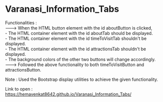 # Varanasi_Information_Tabs

Functionalities :   
---> When the HTML button element with the id aboutButton is clicked,    
      - The HTML container element with the id aboutTab should be displayed.   
      - The HTML container element with the id timeToVisitTab shouldn't be displayed.   
      - The HTML container element with the id attractionsTab shouldn't be displayed.   
      - The background colors of the other two buttons will change accordingly.   
---> Followed the above functionality to both timeToVisitButton and attractionsButton.   
      
Note : Used the Bootstrap display utilities to achieve the given functionality.   

Link to open : https://hemavenkat8642.github.io/Varanasi_Information_Tabs/
